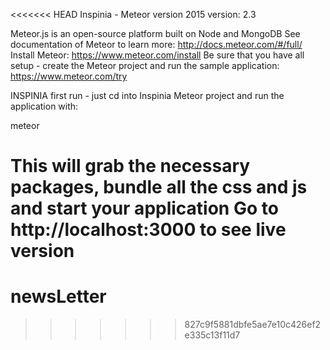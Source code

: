 <<<<<<< HEAD
Inspinia - Meteor version 2015
version: 2.3

Meteor.js is an open-source platform built on Node and MongoDB
See documentation of Meteor to learn more: http://docs.meteor.com/#/full/
Install Meteor: https://www.meteor.com/install
Be sure that you have all setup - create the Meteor project and run the sample application: https://www.meteor.com/try

INSPINIA first run - just cd into Inspinia Meteor project and run the application with:

meteor

This will grab the necessary packages, bundle all the css and js and start your application
Go to http://localhost:3000 to see live version
=======
# newsLetter
>>>>>>> 827c9f5881dbfe5ae7e10c426ef2e335c13f11d7
